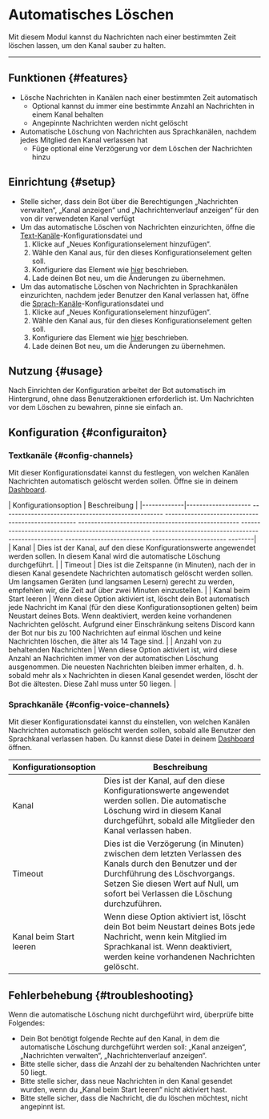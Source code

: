 # Automatisches Löschen

Mit diesem Modul kannst du Nachrichten nach einer bestimmten Zeit löschen lassen, um den Kanal sauber zu halten.

<ModuleOverview moduleName="auto-delete" />

---

## Funktionen {#features}

* Lösche Nachrichten in Kanälen nach einer bestimmten Zeit automatisch
  * Optional kannst du immer eine bestimmte Anzahl an Nachrichten in einem Kanal behalten
  * Angepinnte Nachrichten werden nicht gelöscht
* Automatische Löschung von Nachrichten aus Sprachkanälen, nachdem jedes Mitglied den Kanal verlassen hat
  * Füge optional eine Verzögerung vor dem Löschen der Nachrichten hinzu

## Einrichtung {#setup}

* Stelle sicher, dass dein Bot über die Berechtigungen „Nachrichten verwalten“, „Kanal anzeigen“ und „Nachrichtenverlauf anzeigen“ für den von dir verwendeten Kanal verfügt
* Um das automatische Löschen von Nachrichten einzurichten, öffne
  die [Text-Kanäle](https://scnx.app/de/glink?page=bot/configuration?file=auto-delete%7Cchannels)-Konfigurationsdatei und
  1. Klicke auf „Neues Konfigurationselement hinzufügen“.
  2. Wähle den Kanal aus, für den dieses Konfigurationselement gelten soll.
  3. Konfiguriere das Element wie [hier](#config-channels) beschrieben.
  4. Lade deinen Bot neu, um die Änderungen zu übernehmen.
* Um das automatische Löschen von Nachrichten in Sprachkanälen einzurichten, nachdem jeder Benutzer den Kanal verlassen hat, öffne
  die [Sprach-Kanäle](https://scnx.app/de/glink?page=bot/configuration?file=auto-delete%7Cvoice-channels)-Konfigurationsdatei und
  1. Klicke auf „Neues Konfigurationselement hinzufügen“.
  2. Wähle den Kanal aus, für den dieses Konfigurationselement gelten soll.
  3. Konfiguriere das Element wie [hier](#config-voice-channels) beschrieben.
  4. Lade deinen Bot neu, um die Änderungen zu übernehmen.

## Nutzung {#usage}

Nach Einrichten der Konfiguration arbeitet der Bot automatisch im Hintergrund, ohne dass Benutzeraktionen erforderlich ist. Um Nachrichten
vor dem Löschen zu bewahren, pinne sie einfach an.

## Konfiguration {#configuraiton}

### Textkanäle {#config-channels}

Mit dieser Konfigurationsdatei kannst du festlegen, von welchen Kanälen Nachrichten automatisch gelöscht werden sollen. Öffne
sie in deinem [Dashboard](https://scnx.app/de/glink?page=bot/configuration?file=auto-delete%7Cchannels).

| Konfigurationsoption | Beschreibung |
|-------------|-------------------- -------------------------------------------------- -------------------------------------------------- -------------------------------------------------- -------------------------------------------------- -------------------------------------------------- -------------------------------------------------- --------|
| Kanal | Dies ist der Kanal, auf den diese Konfigurationswerte angewendet werden sollen. In diesem Kanal wird die automatische Löschung durchgeführt. |
| Timeout | Dies ist die Zeitspanne (in Minuten), nach der in diesen Kanal gesendete Nachrichten automatisch gelöscht werden sollen. Um langsamen Geräten (und langsamen Lesern) gerecht zu werden, empfehlen wir, die Zeit auf über zwei Minuten einzustellen. |
| Kanal beim Start leeren | Wenn diese Option aktiviert ist, löscht dein Bot automatisch jede Nachricht im Kanal (für den diese Konfigurationsoptionen gelten) beim Neustart deines Bots. Wenn deaktiviert, werden keine vorhandenen Nachrichten gelöscht. Aufgrund einer Einschränkung seitens Discord kann der Bot nur bis zu 100 Nachrichten auf einmal löschen und keine Nachrichten löschen, die älter als 14 Tage sind. |
| Anzahl von zu behaltenden Nachrichten | Wenn diese Option aktiviert ist, wird diese Anzahl an Nachrichten immer von der automatischen Löschung ausgenommen. Die neuesten Nachrichten bleiben immer erhalten, d. h. sobald mehr als x Nachrichten in diesen Kanal gesendet werden, löscht der Bot die ältesten. Diese Zahl muss unter 50 liegen. |

### Sprachkanäle {#config-voice-channels}

Mit dieser Konfigurationsdatei kannst du einstellen, von welchen Kanälen Nachrichten automatisch gelöscht werden sollen, sobald alle Benutzer den Sprachkanal verlassen haben.
Du kannst diese Datei in deinem [Dashboard](https://scnx.app/de/glink?page=bot/configuration?file=auto-delete%7Cvoice-channels) öffnen.

| Konfigurationsoption    | Beschreibung                                                                                                                                                                                                                    |
|-------------------------|---------------------------------------------------------------------------------------------------------------------------------------------------------------------------------------------------------------------------------|
| Kanal                   | Dies ist der Kanal, auf den diese Konfigurationswerte angewendet werden sollen. Die automatische Löschung wird in diesem Kanal durchgeführt, sobald alle Mitglieder den Kanal verlassen haben.                                  |
| Timeout                 | Dies ist die Verzögerung (in Minuten) zwischen dem letzten Verlassen des Kanals durch den Benutzer und der Durchführung des Löschvorgangs. Setzen Sie diesen Wert auf Null, um sofort bei Verlassen die Löschung durchzuführen. |
| Kanal beim Start leeren | Wenn diese Option aktiviert ist, löscht dein Bot beim Neustart deines Bots jede Nachricht, wenn kein Mitglied im Sprachkanal ist. Wenn deaktiviert, werden keine vorhandenen Nachrichten gelöscht.                              |

## Fehlerbehebung {#troubleshooting}

Wenn die automatische Löschung nicht durchgeführt wird, überprüfe bitte Folgendes:

* Dein Bot benötigt folgende Rechte auf den Kanal, in dem die automatische Löschung durchgeführt werden soll: „Kanal anzeigen“, „Nachrichten verwalten“, „Nachrichtenverlauf anzeigen“.
* Bitte stelle sicher, dass die Anzahl der zu behaltenden Nachrichten unter 50 liegt.
* Bitte stelle sicher, dass neue Nachrichten in den Kanal gesendet wurden, wenn du „Kanal beim Start leeren“ nicht aktiviert hast.
* Bitte stelle sicher, dass die Nachricht, die du löschen möchtest, nicht angepinnt ist.